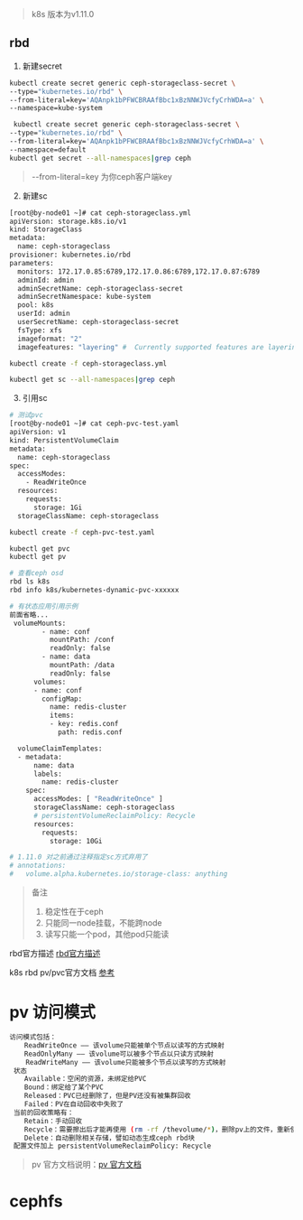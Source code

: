 > k8s 版本为v1.11.0
## rbd
1. 新建secret
```bash
kubectl create secret generic ceph-storageclass-secret \
--type="kubernetes.io/rbd" \
--from-literal=key='AQAnpk1bPFWCBRAAfBbc1xBzNNWJVcfyCrhWDA=a' \
--namespace=kube-system

 kubectl create secret generic ceph-storageclass-secret \
--type="kubernetes.io/rbd" \
--from-literal=key='AQAnpk1bPFWCBRAAfBbc1xBzNNWJVcfyCrhWDA=a' \
--namespace=default
kubectl get secret --all-namespaces|grep ceph
```
> --from-literal=key 为你ceph客户端key
2. 新建sc
```bash
[root@by-node01 ~]# cat ceph-storageclass.yml
apiVersion: storage.k8s.io/v1
kind: StorageClass
metadata:
  name: ceph-storageclass
provisioner: kubernetes.io/rbd
parameters:
  monitors: 172.17.0.85:6789,172.17.0.86:6789,172.17.0.87:6789
  adminId: admin
  adminSecretName: ceph-storageclass-secret
  adminSecretNamespace: kube-system
  pool: k8s
  userId: admin
  userSecretName: ceph-storageclass-secret
  fsType: xfs
  imageformat: "2"
  imagefeatures: "layering" #  Currently supported features are layering only. Default is ""

kubectl create -f ceph-storageclass.yml

kubectl get sc --all-namespaces|grep ceph
```
3. 引用sc
```bash
# 测试pvc
[root@by-node01 ~]# cat ceph-pvc-test.yaml
apiVersion: v1
kind: PersistentVolumeClaim
metadata:
  name: ceph-storageclass
spec:
  accessModes:
    - ReadWriteOnce
  resources:
    requests:
      storage: 1Gi
  storageClassName: ceph-storageclass

kubectl create -f ceph-pvc-test.yaml

kubectl get pvc
kubectl get pv

# 查看ceph osd
rbd ls k8s
rbd info k8s/kubernetes-dynamic-pvc-xxxxxx

# 有状态应用引用示例
前面省略...
 volumeMounts:
        - name: conf
          mountPath: /conf
          readOnly: false
        - name: data
          mountPath: /data
          readOnly: false
      volumes:
      - name: conf
        configMap:
          name: redis-cluster
          items:
          - key: redis.conf
            path: redis.conf

  volumeClaimTemplates:
  - metadata:
      name: data
      labels:
        name: redis-cluster
    spec:
      accessModes: [ "ReadWriteOnce" ]
      storageClassName: ceph-storageclass
      # persistentVolumeReclaimPolicy: Recycle
      resources:
        requests:
          storage: 10Gi

# 1.11.0 对之前通过注释指定sc方式弃用了
# annotations:
#   volume.alpha.kubernetes.io/storage-class: anything


```
> 备注
> 1. 稳定性在于ceph
> 2. 只能同一node挂载，不能跨node
> 3. 读写只能一个pod，其他pod只能读

rbd官方描述 [rbd官方描述](https://kubernetes.io/docs/user-guide/volumes/#rbd)

k8s rbd pv/pvc官方文档 [参考](https://kubernetes.io/docs/concepts/storage/storage-classes/)

# pv 访问模式
```bash
访问模式包括：
 　 ReadWriteOnce —— 该volume只能被单个节点以读写的方式映射
 　 ReadOnlyMany —— 该volume可以被多个节点以只读方式映射
    ReadWriteMany —— 该volume只能被多个节点以读写的方式映射    
 状态
 　 Available：空闲的资源，未绑定给PVC 
 　 Bound：绑定给了某个PVC 
 　 Released：PVC已经删除了，但是PV还没有被集群回收 
 　 Failed：PV在自动回收中失败了 
 当前的回收策略有：
 　 Retain：手动回收
 　 Recycle：需要擦出后才能再使用 (rm -rf /thevolume/*)，删除pv上的文件，重新使用
 　 Delete：自动删除相关存储，譬如动态生成ceph rbd块
 配置文件加上 persistentVolumeReclaimPolicy: Recycle
 ```
> pv 官方文档说明：[pv 官方文档](https://kubernetes.io/docs/concepts/storage/persistent-volumes/)

# cephfs
